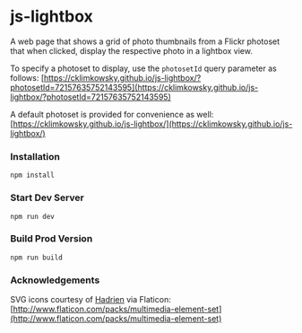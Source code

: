 # js-lightbox

A web page that shows a grid of photo thumbnails from a Flickr photoset that when clicked, display the respective photo in a lightbox view.

To specify a photoset to display, use the `photosetId` query parameter as follows:
[https://cklimkowsky.github.io/js-lightbox/?photosetId=72157635752143595](https://cklimkowsky.github.io/js-lightbox/?photosetId=72157635752143595)

A default photoset is provided for convenience as well:
[https://cklimkowsky.github.io/js-lightbox/](https://cklimkowsky.github.io/js-lightbox/)

### Installation

```
npm install
```

### Start Dev Server

```
npm run dev
```

### Build Prod Version

```
npm run build
```

### Acknowledgements

SVG icons courtesy of [Hadrien](http://www.flaticon.com/authors/hadrien) via Flaticon: [http://www.flaticon.com/packs/multimedia-element-set](http://www.flaticon.com/packs/multimedia-element-set)
